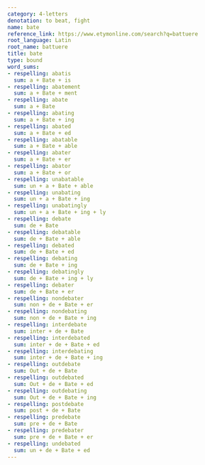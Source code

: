 ```yaml
---
category: 4-letters
denotation: to beat, fight
name: bate
reference_link: https://www.etymonline.com/search?q=battuere
root_language: Latin
root_name: battuere
title: bate
type: bound
word_sums:
- respelling: abatis
  sum: a + Bate + is
- respelling: abatement
  sum: a + Bate + ment
- respelling: abate
  sum: a + Bate
- respelling: abating
  sum: a + Bate + ing
- respelling: abated
  sum: a + Bate + ed
- respelling: abatable
  sum: a + Bate + able
- respelling: abater
  sum: a + Bate + er
- respelling: abator
  sum: a + Bate + or
- respelling: unabatable
  sum: un + a + Bate + able
- respelling: unabating
  sum: un + a + Bate + ing
- respelling: unabatingly
  sum: un + a + Bate + ing + ly
- respelling: debate
  sum: de + Bate
- respelling: debatable
  sum: de + Bate + able
- respelling: debated
  sum: de + Bate + ed
- respelling: debating
  sum: de + Bate + ing
- respelling: debatingly
  sum: de + Bate + ing + ly
- respelling: debater
  sum: de + Bate + er
- respelling: nondebater
  sum: non + de + Bate + er
- respelling: nondebating
  sum: non + de + Bate + ing
- respelling: interdebate
  sum: inter + de + Bate
- respelling: interdebated
  sum: inter + de + Bate + ed
- respelling: interdebating
  sum: inter + de + Bate + ing
- respelling: outdebate
  sum: Out + de + Bate
- respelling: outdebated
  sum: Out + de + Bate + ed
- respelling: outdebating
  sum: Out + de + Bate + ing
- respelling: postdebate
  sum: post + de + Bate
- respelling: predebate
  sum: pre + de + Bate
- respelling: predebater
  sum: pre + de + Bate + er
- respelling: undebated
  sum: un + de + Bate + ed
---
```

